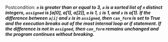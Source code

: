 Postcondition: ***`n` is greater than or equal to 3, `a` is a sorted list of `n` distinct integers, `assigned` is [a[0], a[1], a[2]], `m` is 1, `i` is 1, and `x` is a[1]. If the difference between `a[i]` and `x` is in `assigned`, then `can_form` is set to True and the execution breaks out of the most internal loop or if statement. If the difference is not in `assigned`, then `can_form` remains unchanged and the program continues without breaking.***
